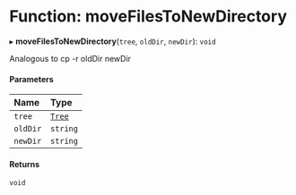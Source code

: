 # Function: moveFilesToNewDirectory

▸ **moveFilesToNewDirectory**(`tree`, `oldDir`, `newDir`): `void`

Analogous to cp -r oldDir newDir

#### Parameters

| Name     | Type                                                |
| :------- | :-------------------------------------------------- |
| `tree`   | [`Tree`](/reference/core-api/devkit/documents/Tree) |
| `oldDir` | `string`                                            |
| `newDir` | `string`                                            |

#### Returns

`void`
